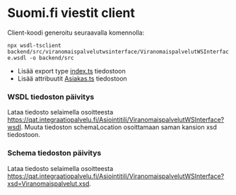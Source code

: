 # Suomi.fi viestit client

Client-koodi generoitu seuraavalla komennolla:

`npx wsdl-tsclient backend/src/viranomaispalvelutwsinterface/ViranomaispalvelutWSInterface.wsdl -o backend/src`

- Lisää export type [index.ts](./index.ts) tiedostoon
- Lisää attribuutit [Asiakas.ts](./definitions/Asiakas.ts) tiedostoon

### WSDL tiedoston päivitys

Lataa tiedosto selaimella osoitteesta https://qat.integraatiopalvelu.fi/Asiointitili/ViranomaispalvelutWSInterface?wsdl. Muuta tiedoston schemaLocation osoittamaan saman kansion xsd tiedostoon.

### Schema tiedoston päivitys

Lataa tiedosto selaimella osoitteesta https://qat.integraatiopalvelu.fi/Asiointitili/ViranomaispalvelutWSInterface?xsd=Viranomaispalvelut.xsd.

